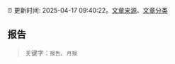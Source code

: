 :alarm_clock: 更新时间: 2025-04-17 09:40:22。[文章来源](/README.md)、[文章分类](/TAGS.md)

## 报告


> 关键字：`报告`、`月报`



